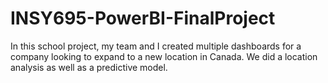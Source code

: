# INSY695-PowerBI-FinalProject
In this school project, my team and I created multiple dashboards for a company looking to expand to a new location in Canada. We did a location analysis as well as a predictive model.
